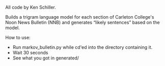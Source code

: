 All code by Ken Schiller.

Builds a trigram language model for each section of Carleton College's Noon News Bulletin (NNB) and generates “likely sentences” based on the model.

How to use:
  - Run markov_bulletin.py while cd'ed into the directory containing it.
  - Wait 30 seconds
  - See what you got in generated/
